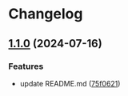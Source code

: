 # Changelog

## [1.1.0](https://github.com/runenielsen/release-please-test/compare/rune-service-3-v1.0.0...rune-service-3-v1.1.0) (2024-07-16)


### Features

* update README.md ([75f0621](https://github.com/runenielsen/release-please-test/commit/75f0621715a1975e8ff96a5e759065db072a7885))
